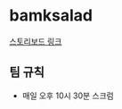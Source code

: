 # bamksalad

<a href="https://whimsical.com/Gk1e1TizojnTNEXWdD5rbS">스토리보드 링크</a>

## 팀 규칙
- 매일 오후 10시 30분 스크럼
